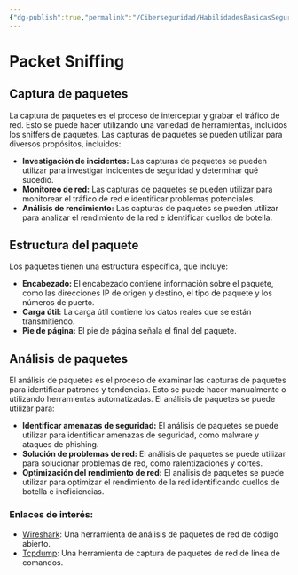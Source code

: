 ```yaml
---
{"dg-publish":true,"permalink":"/Ciberseguridad/HabilidadesBasicasSeguridad/Ciclo de Red/03 Captura de paquetes/"}
---
```


# Packet Sniffing

## Captura de paquetes

La captura de paquetes es el proceso de interceptar y grabar el tráfico de red. Esto se puede hacer utilizando una variedad de herramientas, incluidos los sniffers de paquetes. Las capturas de paquetes se pueden utilizar para diversos propósitos, incluidos:

- **Investigación de incidentes:** Las capturas de paquetes se pueden utilizar para investigar incidentes de seguridad y determinar qué sucedió.
- **Monitoreo de red:** Las capturas de paquetes se pueden utilizar para monitorear el tráfico de red e identificar problemas potenciales.
- **Análisis de rendimiento:** Las capturas de paquetes se pueden utilizar para analizar el rendimiento de la red e identificar cuellos de botella.

## Estructura del paquete

Los paquetes tienen una estructura específica, que incluye:

- **Encabezado:** El encabezado contiene información sobre el paquete, como las direcciones IP de origen y destino, el tipo de paquete y los números de puerto.
- **Carga útil:** La carga útil contiene los datos reales que se están transmitiendo.
- **Pie de página:** El pie de página señala el final del paquete.

## Análisis de paquetes

El análisis de paquetes es el proceso de examinar las capturas de paquetes para identificar patrones y tendencias. Esto se puede hacer manualmente o utilizando herramientas automatizadas. El análisis de paquetes se puede utilizar para:

- **Identificar amenazas de seguridad:** El análisis de paquetes se puede utilizar para identificar amenazas de seguridad, como malware y ataques de phishing.
- **Solución de problemas de red:** El análisis de paquetes se puede utilizar para solucionar problemas de red, como ralentizaciones y cortes.
- **Optimización del rendimiento de red:** El análisis de paquetes se puede utilizar para optimizar el rendimiento de la red identificando cuellos de botella e ineficiencias.

### Enlaces de interés:

- [Wireshark](https://www.wireshark.org/): Una herramienta de análisis de paquetes de red de código abierto.
- [Tcpdump](https://www.tcpdump.org/): Una herramienta de captura de paquetes de red de línea de comandos.
